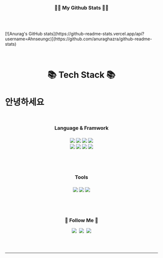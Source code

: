 

<h3 align="center">👩‍💻 My Github Stats 👩‍💻</h3><br/><br/><br/>
<div>
[![Anurag's GitHub stats](https://github-readme-stats.vercel.app/api?username=Ahnseungc)](https://github.com/anuraghazra/github-readme-stats)
</div>
<br/><br/>
  
<h1 align="center">📚 Tech Stack 📚<h1/>
  안녕하세요
  <br/><br/>
  <h3 align="center">Language & Framwork<h3/>
  <p align="center"> 
<img src="https://img.shields.io/badge/javascript-F7DF1E?style=for-the-badge&logo=javascript&logoColor=black"> <img src="https://img.shields.io/badge/html-E34F26?style=for-the-badge&logo=html5&logoColor=white">
<img src="https://img.shields.io/badge/CSS-1572B6?style=for-the-badge&logo=CSS&logoColor=white">
<img src="https://img.shields.io/badge/python-3776AB?style=for-the-badge&logo=python&logoColor=white">
    <br/>
<img src="https://img.shields.io/badge/kotlin-7F52FF?style=for-the-badge&logo=kotlin&logoColor=white">
<img src="https://img.shields.io/badge/typeScript-3178C6?style=for-the-badge&logo=typeScript&logoColor=white">
<img src="https://img.shields.io/badge/c++-00599c?style=for-the-badge&logo=typeScript&logoColor=white">
<img src="https://img.shields.io/badge/React-61DAFB?style=for-the-badge&logo=React&logoColor=white">
    </p><br/><br/>


  <h3 align="center">Tools<h3/>
  <p align="center">
<img src="https://img.shields.io/badge/Redux-764ABC?style=for-the-badge&logo=Redux&logoColor=white">
    <img src="https://img.shields.io/badge/gitHub-181717?style=for-the-badge&logo=gitHub&logoColor=white">
<img src="https://img.shields.io/badge/Vscode-007ACC?style=for-the-badge&logo=VisualStudioCode&logoColor=white">
</p>
    <br/><br/>
  <h3 align="center">🌈 Follow Me 🌈</h3>
<p align="center">
  <a href="https://velog.io/@omnipo"><img src="https://img.shields.io/badge/Tech%20Blog-11B48A?style=flat-square&logo=Vimeo&logoColor=white&link=https://velog.io/@hyeinisfree"/></a>&nbsp
  <a href=""><img src="https://img.shields.io/badge/Instagram-E4405F?style=flat-square&logo=Instagram&logoColor=white&link=https://www.instagram.com/hye_inisfree/"/></a>&nbsp
  <a href=""><img src="https://img.shields.io/badge/Gmail-d14836?style=flat-square&logo=Gmail&logoColor=white&link=kimhyein7110@gmail.com"/></a>
</p>
<br/>    
<br/>
<hr/>    


